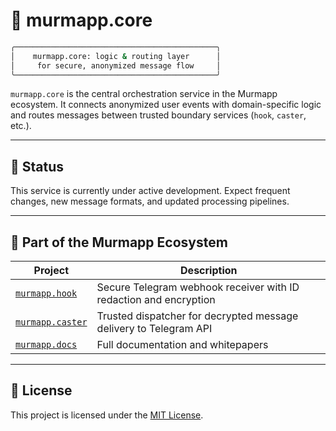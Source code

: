 # 🧠 murmapp.core

```bash
╭─────────────────────────────────────────────╮
│    murmapp.core: logic & routing layer      │
│     for secure, anonymized message flow     │
╰─────────────────────────────────────────────╯
````

`murmapp.core` is the central orchestration service in the Murmapp ecosystem. It connects anonymized user events with domain-specific logic and routes messages between trusted boundary services (`hook`, `caster`, etc.).

---

## 🚧 Status

This service is currently under active development.
Expect frequent changes, new message formats, and updated processing pipelines.

---

## 🔗 Part of the Murmapp Ecosystem

| Project                                                           | Description                                                       |
| ----------------------------------------------------------------- | ----------------------------------------------------------------- |
| [`murmapp.hook`](https://github.com/eugene-ruby/murmapp.hook)     | Secure Telegram webhook receiver with ID redaction and encryption |
| [`murmapp.caster`](https://github.com/eugene-ruby/murmapp.caster) | Trusted dispatcher for decrypted message delivery to Telegram API |
| [`murmapp.docs`](https://github.com/eugene-ruby/murmapp.docs)     | Full documentation and whitepapers                                |

---

## 📝 License

This project is licensed under the [MIT License](/LICENSE).

